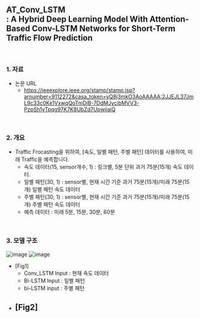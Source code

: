 ## AT_Conv_LSTM </br>: A Hybrid Deep Learning Model With Attention-Based Conv-LSTM Networks for Short-Term Traffic Flow Prediction

</br>


### 1. 자료
 - 논문 URL
   - https://ieeexplore.ieee.org/stamp/stamp.jsp?arnumber=9112272&casa_token=vQ8j3mkO3AoAAAAA:2JJEJL37JmL9c33c0Ke1VxwqQoTmDjB-7DdMJycibMVV3-PzpSh1yTpqg97K7K8UbZd7UpwijaiQ

</br>

### 2. 개요
 - Traffic Frocasting을 위하여, [속도, 일별 패턴, 주별 패턴] 데이터를 사용하여, 미래 Traffic을 예측합니다.
   - 속도 데이터(15, sensor개수, 1) : 링크별, 5분 단위 과거 75분(15개) 속도 데이터.
   - 일별 패턴(30, 1) : sensor별, 현재 시간 기준 과거 75분(15개)/미래 75분(15개) 일별 패턴 속도 데이터 
   - 주별 패턴(30, 1) : sensor별, 현재 시간 기준 과거 75분(15개)/미래 75분(15개) 주별 패턴 속도 데이터 </br> 
   - 예측 데이터 : 미래 5분, 15분, 30분, 60분

</br>

### 3. 모델 구조
![image](https://user-images.githubusercontent.com/87812424/128858004-b4dbdac8-aed0-4481-97df-cb506acfd0cc.png)
![image](https://user-images.githubusercontent.com/87812424/128858098-3a8111c3-3df1-4ac9-b855-7df8b9b45259.png)
 - [Fig1]
   - Conv_LSTM Input : 현재 속도 데이터
   - Bi-LSTM Input : 일별 패턴
   - bi-LSTM input : 주별 패턴
 - [Fig2]
   - 


